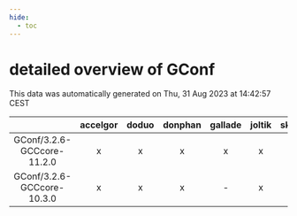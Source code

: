 ```yaml
---
hide:
  - toc
---
```


detailed overview of GConf
==========================


This data was automatically generated on Thu, 31 Aug 2023 at 14:42:57 CEST  

| |accelgor|doduo|donphan|gallade|joltik|skitty|swalot|victini|
| :---: | :---: | :---: | :---: | :---: | :---: | :---: | :---: | :---: |
|GConf/3.2.6-GCCcore-11.2.0|x|x|x|x|x|x|x|x|
|GConf/3.2.6-GCCcore-10.3.0|x|x|x|-|x|x|x|x|
